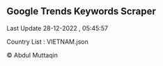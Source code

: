 

## Google Trends Keywords Scraper 
 
Last Update 28-12-2022 , 05:45:57

Country List :
VIETNAM.json



© Abdul Muttaqin 
